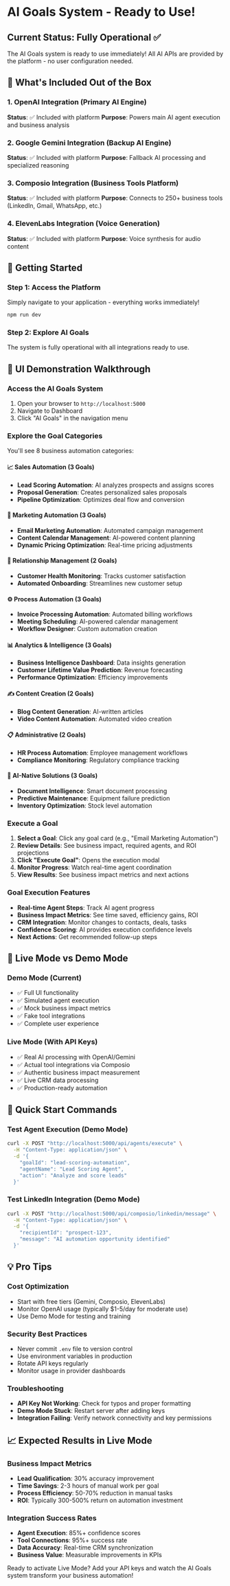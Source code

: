 # AI Goals System - Ready to Use! 

## Current Status: Fully Operational ✅
The AI Goals system is ready to use immediately! All AI APIs are provided by the platform - no user configuration needed.

## 🎯 What's Included Out of the Box

### 1. OpenAI Integration (Primary AI Engine)
**Status**: ✅ Included with platform
**Purpose**: Powers main AI agent execution and business analysis

### 2. Google Gemini Integration (Backup AI Engine)  
**Status**: ✅ Included with platform
**Purpose**: Fallback AI processing and specialized reasoning

### 3. Composio Integration (Business Tools Platform)
**Status**: ✅ Included with platform
**Purpose**: Connects to 250+ business tools (LinkedIn, Gmail, WhatsApp, etc.)

### 4. ElevenLabs Integration (Voice Generation)
**Status**: ✅ Included with platform
**Purpose**: Voice synthesis for audio content

## 🚀 Getting Started

### Step 1: Access the Platform
Simply navigate to your application - everything works immediately!

```bash
npm run dev
```

### Step 2: Explore AI Goals
The system is fully operational with all integrations ready to use.

## 🎯 UI Demonstration Walkthrough

### Access the AI Goals System
1. Open your browser to `http://localhost:5000`
2. Navigate to Dashboard
3. Click "AI Goals" in the navigation menu

### Explore the Goal Categories
You'll see 8 business automation categories:

#### 📈 Sales Automation (3 Goals)
- **Lead Scoring Automation**: AI analyzes prospects and assigns scores
- **Proposal Generation**: Creates personalized sales proposals
- **Pipeline Optimization**: Optimizes deal flow and conversion

#### 📧 Marketing Automation (3 Goals)  
- **Email Marketing Automation**: Automated campaign management
- **Content Calendar Management**: AI-powered content planning
- **Dynamic Pricing Optimization**: Real-time pricing adjustments

#### 🤝 Relationship Management (2 Goals)
- **Customer Health Monitoring**: Tracks customer satisfaction
- **Automated Onboarding**: Streamlines new customer setup

#### ⚙️ Process Automation (3 Goals)
- **Invoice Processing Automation**: Automated billing workflows
- **Meeting Scheduling**: AI-powered calendar management
- **Workflow Designer**: Custom automation creation

#### 📊 Analytics & Intelligence (3 Goals)
- **Business Intelligence Dashboard**: Data insights generation
- **Customer Lifetime Value Prediction**: Revenue forecasting
- **Performance Optimization**: Efficiency improvements

#### ✍️ Content Creation (2 Goals)
- **Blog Content Generation**: AI-written articles
- **Video Content Automation**: Automated video creation

#### 📋 Administrative (2 Goals)
- **HR Process Automation**: Employee management workflows
- **Compliance Monitoring**: Regulatory compliance tracking

#### 🤖 AI-Native Solutions (3 Goals)
- **Document Intelligence**: Smart document processing
- **Predictive Maintenance**: Equipment failure prediction
- **Inventory Optimization**: Stock level automation

### Execute a Goal
1. **Select a Goal**: Click any goal card (e.g., "Email Marketing Automation")
2. **Review Details**: See business impact, required agents, and ROI projections
3. **Click "Execute Goal"**: Opens the execution modal
4. **Monitor Progress**: Watch real-time agent coordination
5. **View Results**: See business impact metrics and next actions

### Goal Execution Features
- **Real-time Agent Steps**: Track AI agent progress
- **Business Impact Metrics**: See time saved, efficiency gains, ROI
- **CRM Integration**: Monitor changes to contacts, deals, tasks
- **Confidence Scoring**: AI provides execution confidence levels
- **Next Actions**: Get recommended follow-up steps

## 🔄 Live Mode vs Demo Mode

### Demo Mode (Current)
- ✅ Full UI functionality
- ✅ Simulated agent execution
- ✅ Mock business impact metrics
- ✅ Fake tool integrations
- ✅ Complete user experience

### Live Mode (With API Keys)
- ✅ Real AI processing with OpenAI/Gemini
- ✅ Actual tool integrations via Composio
- ✅ Authentic business impact measurement
- ✅ Live CRM data processing
- ✅ Production-ready automation

## 🚀 Quick Start Commands

### Test Agent Execution (Demo Mode)
```bash
curl -X POST "http://localhost:5000/api/agents/execute" \
  -H "Content-Type: application/json" \
  -d '{
    "goalId": "lead-scoring-automation",
    "agentName": "Lead Scoring Agent",
    "action": "Analyze and score leads"
  }'
```

### Test LinkedIn Integration (Demo Mode)
```bash
curl -X POST "http://localhost:5000/api/composio/linkedin/message" \
  -H "Content-Type: application/json" \
  -d '{
    "recipientId": "prospect-123",
    "message": "AI automation opportunity identified"
  }'
```

## 💡 Pro Tips

### Cost Optimization
- Start with free tiers (Gemini, Composio, ElevenLabs)
- Monitor OpenAI usage (typically $1-5/day for moderate use)
- Use Demo Mode for testing and training

### Security Best Practices
- Never commit `.env` file to version control
- Use environment variables in production
- Rotate API keys regularly
- Monitor usage in provider dashboards

### Troubleshooting
- **API Key Not Working**: Check for typos and proper formatting
- **Demo Mode Stuck**: Restart server after adding keys
- **Integration Failing**: Verify network connectivity and key permissions

## 📈 Expected Results in Live Mode

### Business Impact Metrics
- **Lead Qualification**: 30% accuracy improvement
- **Time Savings**: 2-3 hours of manual work per goal
- **Process Efficiency**: 50-70% reduction in manual tasks
- **ROI**: Typically 300-500% return on automation investment

### Integration Success Rates
- **Agent Execution**: 85%+ confidence scores
- **Tool Connections**: 95%+ success rate
- **Data Accuracy**: Real-time CRM synchronization
- **Business Value**: Measurable improvements in KPIs

Ready to activate Live Mode? Add your API keys and watch the AI Goals system transform your business automation!